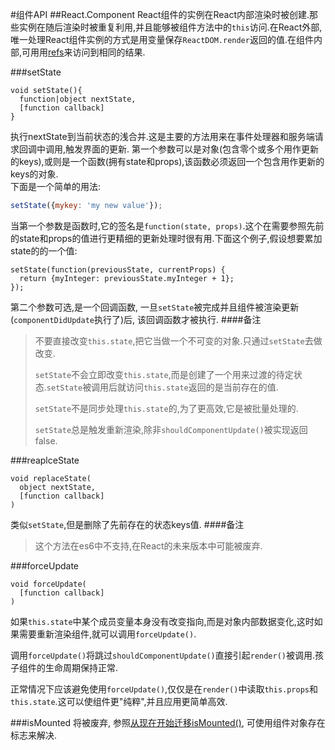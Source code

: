#组件API
##React.Component
React组件的实例在React内部渲染时被创建.那些实例在随后渲染时被重复利用,并且能够被组件方法中的`this`访问.在React外部,唯一处理React组件实例的方式是用变量保存`ReactDOM.render`返回的值.在组件内部,可用用[refs](https://facebook.github.io/react/docs/more-about-refs.html)来访问到相同的结果.

###setState
```javescript
void setState(){
  function|object nextState,
  [function callback]
}
```
执行nextState到当前状态的浅合并.这是主要的方法用来在事件处理器和服务端请求回调中调用,触发界面的更新.
第一个参数可以是对象(包含零个或多个用作更新的keys),或则是一个函数(拥有state和props),该函数必须返回一个包含用作更新的keys的对象.	
下面是一个简单的用法:	

```javascript
setState({mykey: 'my new value'});
```
当第一个参数是函数时,它的签名是`function(state, props)`.这个在需要参照先前的state和props的值进行更精细的更新处理时很有用.下面这个例子,假设想要累加state的的一个值:

```
setState(function(previousState, currentProps) {
  return {myInteger: previousState.myInteger + 1};
});
```
第二个参数可选,是一个回调函数, 一旦`setState`被完成并且组件被渲染更新(`componentDidUpdate`执行了)后, 该回调函数才被执行.
####备注
>不要直接改变`this.state`,把它当做一个不可变的对象.只通过`setState`去做改变.	
>
>`setState`不会立即改变`this.state`,而是创建了一个用来过渡的待定状态.`setState`被调用后就访问`this.state`返回的是当前存在的值.	
>
>`setState`不是同步处理`this.state`的,为了更高效,它是被批量处理的.
>
>`setState`总是触发重新渲染,除非`shouldComponentUpdate()`被实现返回false.
>

###reaplceState
```
void replaceState(
  object nextState,
  [function callback]
)
```

类似`setState`,但是删除了先前存在的状态keys值.
####备注
>这个方法在es6中不支持,在React的未来版本中可能被废弃. 

###forceUpdate
```
void forceUpdate(
  [function callback]
)
```
如果`this.state`中某个成员变量本身没有改变指向,而是对象内部数据变化,这时如果需要重新渲染组件,就可以调用`forceUpdate()`.

调用`forceUpdate()`将跳过`shouldComponentUpdate()`直接引起`render()`被调用.孩子组件的生命周期保持正常.

正常情况下应该避免使用`forceUpdate()`,仅仅是在`render()`中读取`this.props`和`this.state`.这可以使组件更"纯粹",并且应用更简单高效.


###isMounted
将被废弃, 参照[从现在开始迁移isMounted()](https://facebook.github.io/react/blog/2015/12/16/ismounted-antipattern.html), 可使用组件对象存在标志来解决.